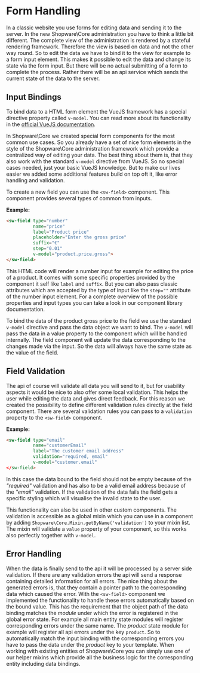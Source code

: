 # Form Handling
In a classic website you use forms for editing data and sending it to the server. In the new Shopware\Core administration you have to think a little bit different. The complete view of the administration is rendered by a stateful rendering framework. Therefore the view is based on data and not the other way round. So to edit the data we have to bind it to the view for example to a form input element. This makes it possible to edit the data and change its state via the form input. But there will be no actual submitting of a form to complete the process. Rather there will be an api service which sends the current state of the data to the server.

## Input Bindings
To bind data to a HTML form element the VueJS framework has a special directive property called `v-model`. You can read more about its functionality in the [official VueJS documentation](https://vuejs.org/v2/guide/forms.html).

In Shopware\Core we created special form components for the most common use cases. So you already have a set of nice form elements in the style of the Shopware\Core administration framework which provide a centralized way of editing your data. The best thing about them is, that they also work with the standard `v-model` directive from VueJS. So no special cases needed, just your basic VueJS knowledge. But to make our lives easier we added some additional features build on top oft it, like error handling and validation.

To create a new field you can use the `<sw-field>` component. This component provides several types of common from inputs.

**Example:**
```html
<sw-field type="number"
          name="price"
          label="Product price"
          placeholder="Enter the gross price"
          suffix="€"
          step="0.01"
          v-model="product.price.gross">
</sw-field>
```

This HTML code will render a number input for example for editing the price of a product. It comes with some specific properties provided by the component it self like `label` and `suffix`. But you can also pass classic attributes which are accepted by the type of input like the `step=""` attribute of the number input element. For a complete overview of the possible properties and input types you can take a look in our component library documentation.

To bind the data of the product gross price to the field we use the standard `v-model` directive and pass the data object we want to bind. The `v-model` will pass the data in a value property to the component which will be handled internally. The field component will update the data corresponding to the changes made via the input. So the data will always have the same state as the value of the field.

## Field Validation
The api of course will validate all data you will send to it, but for usability aspects it would be nice to also offer some local validation. This helps the user while editing the data and gives direct feedback. For this reason we created the possibility to define different validation rules directly at the field component. There are several validation rules you can pass to a `validation` property to the `<sw-field>` component.

**Example:**
```html
<sw-field type="email"
          name="customerEmail"
          label="The customer email address"
          validation="required, email"
          v-model="customer.email"
</sw-field>
```

In this case the data bound to the field should not be empty because of the *"required"* validation and has also to be a valid email address because of the *"email"* validation. If the validation of the data fails the field gets a specific styling which will visualise the invalid state to the user.

This functionality can also be used in other custom components. The validation is accessible as a global mixin which you can use in a component by adding `Shopware\Core.Mixin.getByName('validation')` to your mixin list. The mixin will validate a `value` property of your component, so this works also perfectly together with `v-model`.

## Error Handling
When the data is finally send to the api it will be processed by a server side validation. If there are any validation errors the api will send a response containing detailed information for all errors. The nice thing about the generated errors is, that they contain a pointer path to the corresponding data which caused the error. With the `<sw-field>` component we implemented the functionality to handle these errors automatically based on the bound value. This has the requirement that the object path of the data binding matches the *module* under which the error is registered in the global error state. For example all main entity state modules will register corresponding errors under the same name. The *product* state module for example will register all api errors under the key ```product```. So to automatically match the input binding with the corresponding errors you have to pass the data under the *product* key to your template. When working with existing entities of Shopware\Core you can simply use one of our helper mixins which provide all the business logic for the corresponding entity including data bindings.  
